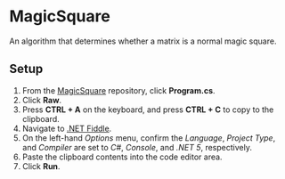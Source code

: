 # MagicSquare
An algorithm that determines whether a matrix is a normal magic square.

## Setup
1. From the [MagicSquare](https://github.com/bryangalindo/magicsquare) repository, click **Program.cs**.
2. Click **Raw**.
3. Press **CTRL + A** on the keyboard, and press **CTRL + C** to copy to the clipboard.
4. Navigate to [.NET Fiddle](https://dotnetfiddle.net/ ".NET Fiddle").
5. On the left-hand _Options_ menu, confirm the _Language_, _Project Type_, and _Compiler_ are set to _C#_, _Console_, and _.NET 5_, respectively.
6. Paste the clipboard contents into the code editor area.
7. Click **Run**.
